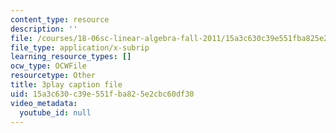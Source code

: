 ```yaml
---
content_type: resource
description: ''
file: /courses/18-06sc-linear-algebra-fall-2011/15a3c630c39e551fba825e2cbc60df30_cfn2ZUuWPd0.srt
file_type: application/x-subrip
learning_resource_types: []
ocw_type: OCWFile
resourcetype: Other
title: 3play caption file
uid: 15a3c630-c39e-551f-ba82-5e2cbc60df30
video_metadata:
  youtube_id: null
---
```

